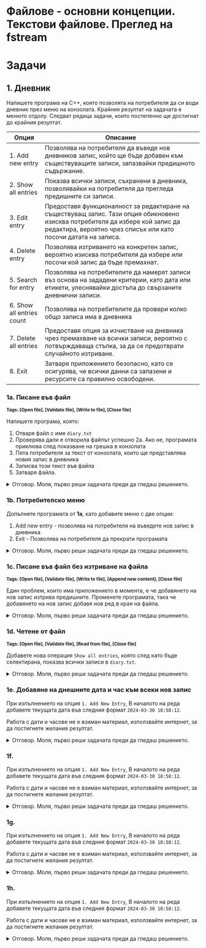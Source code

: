 # Файлове - основни концепции. Текстови файлове. Преглед на fstream

# Задачи

## 1. Дневник
Напишете програма на C++, която позволята на потребителя да си води дневник през меню на конзолата. Крайния резултат на задачата е менюто отдолу. 
Следват редица задачи, които постепенно ще достигнат до крайния резултат.

| Опция              | Описание                                                                                                                     |
|-------------------|------------------------------------------------------------------------------------------------------------------------------|
| 1. Add new entry  | Позволява на потребителя да въведе нов дневников запис, който ще бъде добавен към съществуващите записи, запазвайки предишното съдържание.  |
| 2. Show all entries | Показва всички записи, съхранени в дневника, позволявайки на потребителя да прегледа предишните си записи.                     |
| 3. Edit entry | Предоставя функционалност за редактиране на съществуващ запис. Тази опция обикновено изисква потребителя да избере кой запис да редактира, вероятно чрез списък или като посочи датата на записа. |
| 4. Delete entry | Позволява изтриването на конкретен запис, вероятно изисква потребителя да избере или посочи кой запис да бъде премахнат.     |
| 5. Search for entry | Позволява на потребителите да намерят записи въз основа на зададени критерии, като дата или етикети, улеснявайки достъпа до свързаните дневнични записи. |
| 6. Show all entries count | Позволява на потребителите да провери колко общо записа има в дневника |
| 7. Delete all entries | Предоставя опция за изчистване на дневника чрез премахване на всички записи, вероятно с потвърждаваща стъпка, за да се предотврати случайното изтриване. |
| 8. Exit             | Затваря приложението безопасно, като се осигурява, че всички данни са запазени и ресурсите са правилно освободени.           |

### 1a. Писане във файл

<small><b>Tags: [Open file], [Validate file], [Write to file], [Close file]</b></small>

Напишете програма, която:
1. Отваря файл с име `diary.txt`
2. Проверява дали е отворила файлът успешно
	2а. Ако не, програмата приклюва след показване на грешка в конзолата
3. Пита потребителя за текст от конзолата, които ще представлява новия запис в дневника
4. Записва този текст във файла
5. Затваря файла.

<details>
<summary>Отговор. Моля, първо реши задачата преди да гледаш решението.</summary>

```c++
#include <iostream>
#include <fstream>

// 1. Define constansts.
const char* DIARY_FILE_NAME = "diary.txt"; // 1a. Useful when creating streams in multiple places or you need the file name for console logging.
const size_t MAX_DIARY_LINE_LENGTH = 256 + 1; // 1b. We set our max line length to 256 and add 1 for the terminating zero.

int main()
{
	// 2. Create an output file stream for writing to the diary text file.
	std::ofstream diaryTextStream = std::ofstream(DIARY_FILE_NAME);

	// 3. Always check if the stream to the file was successfully open. Terminate the application if fail here.
	// 3a. Use std::cerr for logging errors to the console.
	// 3b. Use "!diaryTextStream.is_open()" and terminate early if there is an error instead of "diaryTextStream.is_open()" and adding the whole happy path code in the if statement.
	if (!diaryTextStream.is_open())
	{
		std::cerr << "Terminating application. Couldn't open " << DIARY_FILE_NAME << std::endl;
	}

	// 4. Read the new diary entry from the console.
	char diaryEntry[MAX_DIARY_LINE_LENGTH];
	std::cout << "Please enter a diary entry up to " << MAX_DIARY_LINE_LENGTH - 1 << " characters:" << std::endl;
	std::cin.getline(diaryEntry, MAX_DIARY_LINE_LENGTH);

	// 5. Write the diary entry to the text file. The same way we'd write to the console, now we just don't use cout.
	diaryTextStream << diaryEntry << std::endl;

	// 6. Inform the user that the action was successful.
	std::cout << "Added diary entry to the diary." << std::endl;

	// 7. Always close file streams to inform the operating system that the resource is free.
	diaryTextStream.close();

	return 0;
}

```
</details>

### 1b. Потребителско меню

Допълнете програмата от **1a**, като добавите меню с две опции:
1. Add new entry - позволява на потребителя на въведете нов запис в дневника
2. Exit - Позволява на потребителя да прекрати програмата

<details>
<summary>Отговор. Моля, първо реши задачата преди да гледаш решението.</summary>

```c++
#include <iostream>
#include <fstream>

// 1. Use only the most common resources from std, instead of 'using namespace std;' as it is a bad practice. Might lead to issues. Read more about it!
using std::cin;
using std::cout;
using std::cerr;
using std::endl;

const char* DIARY_FILE_NAME = "diary.txt"; 
const size_t MAX_DIARY_LINE_LENGTH = 256 + 1; 

// 2. Define an enum class to hold all our operations on the diary.
// 2a. Include Invalid operation as -1 to have a default value and convey invalid state to the rest of the application.
enum class DiaryOperation
{
	InvalidOperation = -1,
	AddNewEntry = 1,
	Exit = 2
};

// 3. Separate menu header and body into two in order to reuse the menu body in the do while loop.
void printUserMenuHeader();
void printUserMenuBody();

// 4. Move the code from task 1a to a method and use it in the switch case below.
void addNewDiaryEntry();

int main()
{
	// Create one int for the user choice from the console and then convert it to the DiaryOperation enum to write better code.
	// We do this because we then we can use the strongly types enum class instead of having random integers in the app.
	unsigned short int userChoice;
	DiaryOperation operation = DiaryOperation::InvalidOperation;

	printUserMenuHeader();
	do {
		printUserMenuBody();

		cin >> userChoice;
		// 5. Discard any empty white lines or new lines after we read the user input. We do this because if we cin.getline without ignore we might only read an end line instead of the user input.
		cin.ignore();

		// 6. Cast the int to our DiaryOperation enum.
		operation = static_cast<DiaryOperation>(userChoice);
		switch (operation)
		{
		case DiaryOperation::AddNewEntry:
			addNewDiaryEntry();
			break;
		case DiaryOperation::InvalidOperation:
			cout << "Invalid operation. Please try selecting operation from the menu." << endl;
			break;
		case DiaryOperation::Exit:
			cout << "Exit. Terminating application. Thank you for using Personal Diary!" << endl;
			break;
		default:
			break;
		}
	} while (operation != DiaryOperation::Exit);

	return 0;
}

void addNewDiaryEntry()
{
	std::ofstream diaryTextStream = std::ofstream(DIARY_FILE_NAME);

	if (!diaryTextStream.is_open())
	{
		cerr << "> Couldn't open " << DIARY_FILE_NAME << ". Please try again or try a different operation." << endl;
		return;
	}

	char diaryEntry[MAX_DIARY_LINE_LENGTH];
	cout << "> Please enter a diary entry up to " << MAX_DIARY_LINE_LENGTH - 1 << " characters:" << endl;
	cin.getline(diaryEntry, MAX_DIARY_LINE_LENGTH);

	diaryTextStream << diaryEntry << endl;

	cout << "> Added diary entry to the diary." << endl << endl;

	diaryTextStream.close();
}

void printUserMenuHeader()
{
	cout << "Welcome to Personal Diary. What would you like to do today?" << endl;
}


void printUserMenuBody()
{
	cout << "1. Create new entry" << endl;
	cout << "2. Exit" << endl;
	cout << "Enter your choice (1-2): ";
}



```
</details>

### 1c. Писане във файл без изтриване на файла
<small><b>Tags: [Open file], [Validate file], [Write to file], [Append new content], [Close file]</b></small>

Един проблем, които има приложението в момента, е че добавянето на нов запис изтрива предишните. Променете програмата, така че добавянето на нов запис добавя нов ред в края на файла.

<details>
<summary>Отговор. Моля, първо реши задачата преди да гледаш решението.</summary>

Единствената разлика е добавяне на `append` флага при отваряне на поток към файла.

<small><b>ofstream, който изтрива съдържанието на файла при отваряне</b></small>

```c++
	std::ofstream diaryTextStream = std::ofstream(DIARY_FILE_NAME);
```

<small><b>ofstream, който не изтрива съдържанието на файла и добавя към края му</b></small>

```c++
	std::ofstream diaryTextStream = std::ofstream(DIARY_FILE_NAME, std::ios_base::app);

```
</details>

### 1d. Четене от файл
<small><b>Tags: [Open file], [Validate file], [Read from file], [Close file]</b></small>

Добавете нова операция `Show all entries`, която след като бъде селектирана, показва всички записи в `diary.txt`.


<details>
<summary>Отговор. Моля, първо реши задачата преди да гледаш решението.</summary>

```c++
#include <iostream>
#include <fstream>

using std::cin;
using std::cout;
using std::cerr;
using std::endl;

const char* DIARY_FILE_NAME = "diary.txt";
const size_t MAX_DIARY_LINE_LENGTH = 256 + 1;

enum class DiaryOperation
{
	InvalidOperation = -1,
	AddNewEntry = 1,
	// 1. Add new enum value for the new operation.
	ListAllEntries = 2,
	Exit = 3
};

void printUserMenuHeader();
void printUserMenuBody();

void addNewDiaryEntry();

// 2. Add new method to read from the file and print to the console.
void listAllEntries();

int main()
{
	unsigned short int userChoice;
	DiaryOperation operation = DiaryOperation::InvalidOperation;

	printUserMenuHeader();
	do {
		printUserMenuBody();

		cin >> userChoice;
		cin.ignore();

		operation = static_cast<DiaryOperation>(userChoice);
		switch (operation)
		{
		case DiaryOperation::AddNewEntry:
			addNewDiaryEntry();
			break;
		// 3. Add new switch case with the new enum value and use the new method.
		case DiaryOperation::ListAllEntries:
			listAllEntries();
			break;
		case DiaryOperation::InvalidOperation:
			cout << "Invalid operation. Please try selecting operation from the menu." << endl;
			break;
		case DiaryOperation::Exit:
			cout << "Exit. Terminating application. Thank you for using Personal Diary!" << endl;
			break;
		default:
			break;
		}
	} while (operation != DiaryOperation::Exit);

	return 0;
}

void listAllEntries()
{
	// 4. Use ifstream (input file stream) to now read from file. Think cin for files instead for console.
	std::ifstream diaryTextInStream = std::ifstream(DIARY_FILE_NAME);

	// 5. As with ofstreams, when creating a stream to a file, always check if the file was open successfully.
	if (!diaryTextInStream.is_open())
	{
		cerr << "> Couldn't open " << DIARY_FILE_NAME << ". Please try again or try a different operation." << endl;
		return;
	}

	// 6. Create a char array that we'll use to get each line from the file. Use the max line length we've defined.
	char line[MAX_DIARY_LINE_LENGTH];

	// 7. Technique for reading a file line by line - use getline in a while loop. It terminates automatically when the getline function reaches the end of the file.
	while (diaryTextInStream.getline(line, MAX_DIARY_LINE_LENGTH))
	{
		// 8. Print the line from the file to the console for the user.
		cout << "> " << line << endl;
	}

	cout << endl;
}

void addNewDiaryEntry()
{
	std::ofstream diaryTextOutStream = std::ofstream(DIARY_FILE_NAME, std::ios_base::app);

	if (!diaryTextOutStream.is_open())
	{
		cerr << "> Couldn't open " << DIARY_FILE_NAME << ". Please try again or try a different operation." << endl;
		return;
	}

	char diaryEntry[MAX_DIARY_LINE_LENGTH];
	cout << "> Please enter a diary entry up to " << MAX_DIARY_LINE_LENGTH - 1 << " characters:" << endl;
	cin.getline(diaryEntry, MAX_DIARY_LINE_LENGTH);

	diaryTextOutStream << diaryEntry << endl;

	cout << "> Added diary entry to the diary." << endl << endl;

	diaryTextOutStream.close();
}

void printUserMenuHeader()
{
	cout << "Welcome to Personal Diary. What would you like to do today?" << endl;
}


void printUserMenuBody()
{
	cout << "1. Create new entry" << endl;
	// 9. Add new entry for the menu being printed.
	cout << "2. List all entries" << endl;
	cout << "3. Exit" << endl;
	cout << "Enter your choice (1-3): ";
}
```
</details>

### 1e. Добавяне на днешните дата и час към всеки нов запис

При изпълнението на опция `1. Add New Entry`, В началото на реда добавете текущата дата във следния формат `2024-03-30 18:58:12`.

Работа с дати и часове не е взиман материал, използвайте интернет, за да постигнете желания резултат.

<details>
<summary>Отговор. Моля, първо реши задачата преди да гледаш решението.</summary>

```c++
#include <iostream>
#include <fstream>
#include <ctime>

using std::cin;
using std::cout;
using std::cerr;
using std::endl;

const char* DIARY_FILE_NAME = "diary.txt";
const size_t MAX_DIARY_LINE_LENGTH = 256 + 1;

enum class DiaryOperation
{
	InvalidOperation = -1,
	AddNewEntry = 1,
	ListAllEntries = 2,
	Exit = 3
};

void printUserMenuHeader();
void printUserMenuBody();

void addNewDiaryEntry();

void listAllEntries();
// 1. Add new method to get current date. Use char* and buffer size to skip dynamic memory allocation.
void getCurrentDate(char* date, size_t bufferSize);

int main()
{
	unsigned short int userChoice;
	DiaryOperation operation = DiaryOperation::InvalidOperation;

	printUserMenuHeader();
	do {
		printUserMenuBody();

		cin >> userChoice;
		cin.ignore();

		operation = static_cast<DiaryOperation>(userChoice);
		switch (operation)
		{
		case DiaryOperation::AddNewEntry:
			addNewDiaryEntry();
			break;
			// 3. Add new switch case with the new enum value and use the new method.
		case DiaryOperation::ListAllEntries:
			listAllEntries();
			break;
		case DiaryOperation::InvalidOperation:
			cout << "Invalid operation. Please try selecting operation from the menu." << endl;
			break;
		case DiaryOperation::Exit:
			cout << "Exit. Terminating application. Thank you for using Personal Diary!" << endl;
			break;
		default:
			break;
		}
	} while (operation != DiaryOperation::Exit);

	return 0;
}

// 2. To get the current time, pass a char date[20] to this function.
void getCurrentDate(char* date, size_t bufferSize)
{
	// 2a. Get the current time
	std::time_t currentTime;
	std::time(&currentTime);

	// 2b. Convert the current time to a tm structure
	std::tm localTime;
	localtime_s(&localTime, &currentTime);

	// 2c. Format the date as a string
	std::strftime(date, bufferSize, "%Y-%m-%d %H:%M:%S", &localTime);
}

void listAllEntries()
{
	std::ifstream diaryTextInStream = std::ifstream(DIARY_FILE_NAME);

	if (!diaryTextInStream.is_open())
	{
		cerr << "> Couldn't open " << DIARY_FILE_NAME << ". Please try again or try a different operation." << endl;
		return;
	}

	char line[MAX_DIARY_LINE_LENGTH];

	while (diaryTextInStream.getline(line, MAX_DIARY_LINE_LENGTH))
	{
		cout << "> " << line << endl;
	}

	cout << endl;
}

void addNewDiaryEntry()
{
	std::ofstream diaryTextOutStream = std::ofstream(DIARY_FILE_NAME, std::ios_base::app);

	if (!diaryTextOutStream.is_open())
	{
		cerr << "> Couldn't open " << DIARY_FILE_NAME << ". Please try again or try a different operation." << endl;
		return;
	}

	// 3. Create a current date char array and fill it using the function.
	char currentDate[20];
	getCurrentDate(currentDate, sizeof(currentDate));
	char diaryEntry[MAX_DIARY_LINE_LENGTH];
	cout << "> Please enter a diary entry up to " << MAX_DIARY_LINE_LENGTH - 1 << " characters:" << endl;
	cin.getline(diaryEntry, MAX_DIARY_LINE_LENGTH);

	// 4. write the current date before the diary entry for each new entry.
	diaryTextOutStream << currentDate << " " << diaryEntry << endl;

	cout << "> Added diary entry to the diary." << endl << endl;

	diaryTextOutStream.close();
}

void printUserMenuHeader()
{
	cout << "Welcome to Personal Diary. What would you like to do today?" << endl;
}


void printUserMenuBody()
{
	cout << "1. Create new entry" << endl;
	cout << "2. List all entries" << endl;
	cout << "3. Exit" << endl;
	cout << "Enter your choice (1-3): ";
}
```
</details>

### 1f. 

При изпълнението на опция `1. Add New Entry`, В началото на реда добавете текущата дата във следния формат `2024-03-30 18:58:12`.

Работа с дати и часове не е взиман материал, използвайте интернет, за да постигнете желания резултат.

<details>
<summary>Отговор. Моля, първо реши задачата преди да гледаш решението.</summary>

```c++

```
</details>

### 1g.

При изпълнението на опция `1. Add New Entry`, В началото на реда добавете текущата дата във следния формат `2024-03-30 18:58:12`.

Работа с дати и часове не е взиман материал, използвайте интернет, за да постигнете желания резултат.

<details>
<summary>Отговор. Моля, първо реши задачата преди да гледаш решението.</summary>

```c++

```
</details>

### 1h. 
При изпълнението на опция `1. Add New Entry`, В началото на реда добавете текущата дата във следния формат `2024-03-30 18:58:12`.

Работа с дати и часове не е взиман материал, използвайте интернет, за да постигнете желания резултат.

<details>
<summary>Отговор. Моля, първо реши задачата преди да гледаш решението.</summary>

```c++

```
</details>